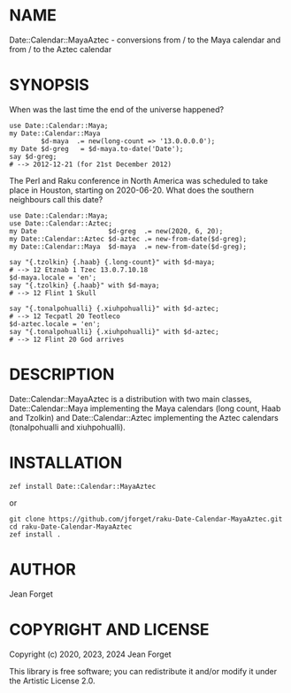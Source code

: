 NAME
====

Date::Calendar::MayaAztec - conversions from / to the Maya calendar and from / to the Aztec calendar

SYNOPSIS
========

When was the last time the end of the universe happened?

```perl6
use Date::Calendar::Maya;
my Date::Calendar::Maya
        $d-maya  .= new(long-count => '13.0.0.0.0');
my Date $d-greg   = $d-maya.to-date('Date');
say $d-greg;
# --> 2012-12-21 (for 21st December 2012)
```

The Perl  and Raku conference in  North America was scheduled  to take
place  in Houston,  starting  on 2020-06-20.  What  does the  southern
neighbours call this date?

```perl6
use Date::Calendar::Maya;
use Date::Calendar::Aztec;
my Date                  $d-greg  .= new(2020, 6, 20);
my Date::Calendar::Aztec $d-aztec .= new-from-date($d-greg);
my Date::Calendar::Maya  $d-maya  .= new-from-date($d-greg);

say "{.tzolkin} {.haab} {.long-count}" with $d-maya;
# --> 12 Etznab 1 Tzec 13.0.7.10.18
$d-maya.locale = 'en';
say "{.tzolkin} {.haab}" with $d-maya;
# --> 12 Flint 1 Skull

say "{.tonalpohualli} {.xiuhpohualli}" with $d-aztec;
# --> 12 Tecpatl 20 Teotleco
$d-aztec.locale = 'en';
say "{.tonalpohualli} {.xiuhpohualli}" with $d-aztec;
# --> 12 Flint 20 God arrives
```

DESCRIPTION
===========

Date::Calendar::MayaAztec  is a  distribution with  two main  classes,
Date::Calendar::Maya implementing the Maya calendars (long count, Haab
and   Tzolkin)  and   Date::Calendar::Aztec  implementing   the  Aztec
calendars (tonalpohualli and xiuhpohualli).

INSTALLATION
============

```shell
zef install Date::Calendar::MayaAztec
```

or

```shell
git clone https://github.com/jforget/raku-Date-Calendar-MayaAztec.git
cd raku-Date-Calendar-MayaAztec
zef install .
```

AUTHOR
======

Jean Forget <J2N-FORGET at orange dot fr>

COPYRIGHT AND LICENSE
=====================

Copyright (c) 2020, 2023, 2024 Jean Forget

This library is  free software; you can redistribute  it and/or modify
it under the Artistic License 2.0.

